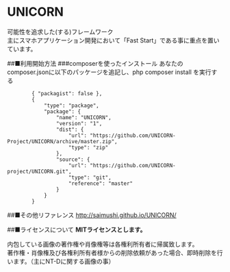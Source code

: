 UNICORN
====
可能性を追求した(する)フレームワーク  
主にスマホアプリケーション開発において「Fast Start」である事に重点を置いています。

##■利用開始方法
###composerを使ったインストール
あなたのcomposer.jsonに以下のパッケージを追記し、php composer install を実行する
```
        { "packagist": false },
        {
            "type": "package",
            "package": {
                "name": "UNICORN",
                "version": "1",
                "dist": {
                    "url": "https://github.com/UNICORN-Project/UNICORN/archive/master.zip",
                    "type": "zip"
                },
                "source": {
                    "url": "https://github.com/UNICORN-project/UNICORN.git",
                    "type": "git",
                    "reference": "master"
                }
            }
        }
```



##■その他リファレンス
http://saimushi.github.io/UNICORN/

##■ライセンスについて
**MITライセンスとします。**

内包している画像の著作権や肖像権等は各権利所有者に帰属致します。  
著作権・肖像権及び各権利所有者様からの削除依頼があった場合、即時削除を行います。（主にNT-Dに関する画像の事）

